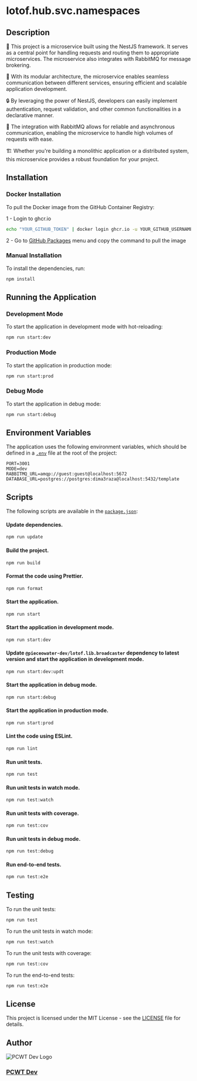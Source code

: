 # lotof.hub.svc.namespaces

## Description
🚀 This project is a microservice built using the NestJS framework. It serves as a central point for handling requests and routing them to appropriate microservices. The microservice also integrates with RabbitMQ for message brokering.

🔌 With its modular architecture, the microservice enables seamless communication between different services, ensuring efficient and scalable application development.

🔒 By leveraging the power of NestJS, developers can easily implement authentication, request validation, and other common functionalities in a declarative manner.

🐇 The integration with RabbitMQ allows for reliable and asynchronous communication, enabling the microservice to handle high volumes of requests with ease.

🏗️ Whether you're building a monolithic application or a distributed system, this microservice provides a robust foundation for your project.


## Installation
### Docker Installation
To pull the Docker image from the GitHub Container Registry:

1 - Login to ghcr.io
```bash
echo "YOUR_GITHUB_TOKEN" | docker login ghcr.io -u YOUR_GITHUB_USERNAME --password-stdin
```
2 - Go to [GitHub Packages](https://github.com/orgs/pieceowater-dev/packages) menu and copy the command to pull the image

### Manual Installation
To install the dependencies, run:
```bash
npm install
```

## Running the Application

### Development Mode
To start the application in development mode with hot-reloading:
```bash
npm run start:dev
```

### Production Mode
To start the application in production mode:
```bash
npm run start:prod
```

### Debug Mode
To start the application in debug mode:
```bash
npm run start:debug
```

## Environment Variables
The application uses the following environment variables, which should be defined in a [`.env`](.env) file at the root of the project:

```properties
PORT=3001
MODE=dev
RABBITMQ_URL=amqp://guest:guest@localhost:5672
DATABASE_URL=postgres://postgres:dima3raza@localhost:5432/template
```

## Scripts
The following scripts are available in the [`package.json`](package.json):

#### Update dependencies.
```bash
npm run update
```

#### Build the project.
```bash
npm run build
```

#### Format the code using Prettier.
```bash
npm run format
```

#### Start the application.
```bash
npm run start
```

#### Start the application in development mode.
```bash
npm run start:dev
```

#### Update ```@pieceowater-dev/lotof.lib.broadcaster``` dependency to latest version and start the application in development mode.
```bash
npm run start:dev:updt
```

#### Start the application in debug mode.
```bash
npm run start:debug
```

#### Start the application in production mode.
```bash
npm run start:prod
```

#### Lint the code using ESLint.
```bash
npm run lint
```

#### Run unit tests.
```bash
npm run test
```

#### Run unit tests in watch mode.
```bash
npm run test:watch
```

#### Run unit tests with coverage.
```bash
npm run test:cov
```

#### Run unit tests in debug mode.
```bash
npm run test:debug
```

#### Run end-to-end tests.
```bash
npm run test:e2e
```


## Testing
To run the unit tests:
```bash
npm run test
```

To run the unit tests in watch mode:
```bash
npm run test:watch
```

To run the unit tests with coverage:
```bash
npm run test:cov
```

To run the end-to-end tests:
```bash
npm run test:e2e
```

## License
This project is licensed under the MIT License - see the [LICENSE](LICENSE) file for details.

## Author
![PCWT Dev Logo](https://avatars.githubusercontent.com/u/168465239?s=50)
### [PCWT Dev](https://github.com/pieceowater-dev)